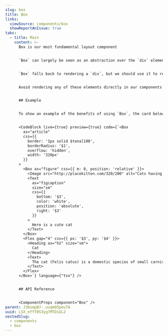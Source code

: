 ```yaml
---
slug: box
title: Box
links:
  viewSource: components/box
  showReportAnIssue: true
tabs:
  - title: Main
    content: >-
      Box is our most fundamental layout component


      `Box` can largely be seen as an abstraction over the `div` element. It is most useful when used as a generic containing component, and when paired with `as` and `css` allows a high degree of composition and flexibility.


      `Box` falls back to rendering a `div`, but we should use it to render more sematically relevant container elements e.g. `<Box as="section">`. As an example, a card component could use `Box` to render a `section`, `header` and `footer`.


      Avoid rendering any of these elements directly in our components — `Box` has all the same flexibility, but with the addition of the powerful `css` prop and various styling utilities based on our themes.


      ## Example


      To show an example of the benefits of using `Box`, the card below is composed together using `Box` alongside other relevant components:


      <CodeBlock live={true} preview={true} code={`<Box
        as="article"
        css={{
          border: '1px solid $tonal100',
          borderRadius: '$1',
          overflow: 'hidden',
          width: '320px'
        }}
      >
        <Box as="figure" css={{ m: 0, position: 'relative' }}>
          <Image src="http://placekitten.com/320/200" alt="Cats having a nice time" />
          <Text
            as="figcaption"
            size="sm"
            css={{
              bottom: '$3',
              color: 'white',
              position: 'absolute',
              right: '$3'
            }}
          >
            Here is a cute cat
          </Text>
        </Box>
        <Flex gap="4" css={{ px: '$3', py: '$4' }}>
          <Heading as="h2" size="sm">
            Cat
          </Heading>
          <Text>
            The cat (Felis catus) is a domestic species of small carnivorous mammal.
          </Text>
        </Flex>
      </Box>`} language={"tsx"} />


      ## API Reference


      <ComponentProps component="Box" />
parent: J3bsmpB7-_uuqm05peuTA
uuid: LSX_efYT0S3yg7MTDiGL2
nestedSlug:
  - components
  - box
---
```

